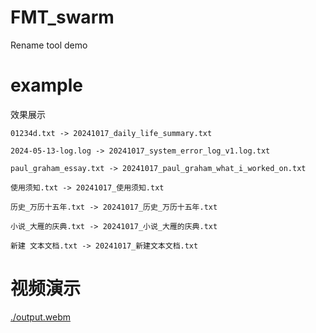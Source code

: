 # FMT_swarm
Rename tool demo





# example

效果展示

```
01234d.txt -> 20241017_daily_life_summary.txt

2024-05-13-log.log -> 20241017_system_error_log_v1.log.txt

paul_graham_essay.txt -> 20241017_paul_graham_what_i_worked_on.txt

使用须知.txt -> 20241017_使用须知.txt

历史_万历十五年.txt -> 20241017_历史_万历十五年.txt

小说_大雁的庆典.txt -> 20241017_小说_大雁的庆典.txt

新建 文本文档.txt -> 20241017_新建文本文档.txt
```

# 视频演示

[./output.webm](./output.webm)
